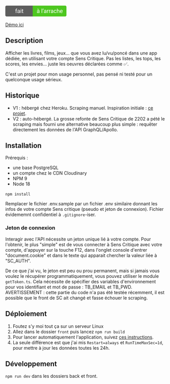  ![](https://raw.githubusercontent.com/Saint-loup/table-basse/published/front/src/assets/lol.png)

[Démo ici](https://table-basse.toutcequibouge.net/)

## Description

Afficher les livres, films, jeux... que vous avez lu/vu/poncé dans une app dédiée, en utilisant votre compte Sens Critique. Pas les listes, les tops, les scores, les envies… juste les oeuvres déclarées comme ✅.

C'est un projet pour mon usage personnel, pas pensé ni testé pour un quelconque usage sérieux.

## Historique
- V1 : hébergé chez Heroku. Scraping manuel. Inspiration initiale : [ce projet](https://github.com/mlcdf/shelob).
- V2 : auto-hébergé. La grosse refonte de Sens Critique de 2202 a pété le scraping mais fourni une alternative beaucoup plus simple : requêter directement les données de l'API GraphQL/Apollo.

## Installation

Prérequis :

* une base PostgreSQL
* un compte chez le CDN Cloudinary
* NPM 9
* Node 18

`npm install`

Remplacer le fichier .env.sample par un fichier .env similaire donnant les infos de votre compte Sens critique (pseudo et jeton de connexion). Fichier évidememnt confidentiel à `.gitignore`-iser.

### Jeton de connexion

Interagir avec l'API nécessite un jeton unique lié à votre compte. Pour l'obtenir, le plus "simple" est de vous connecter à Sens Critique avec votre compte, d'appuyer sur la touche F12, dans l'onglet console d'entrer "document.cookie" et dans le texte qui apparait chercher la valeur liée à "SC_AUTH".

De ce que j'ai vu, le jeton est peu ou prou permanent, mais si jamais vous voulez le récupérer programmatiquement, vous pouvez utiliser le module `getToken.ts`. Cela nécessite de spécifier des variables d'environnement pour vos identifiant et mot de passe : TB_EMAIL et TB_PWD. AVERTISSEMENT : cette partie du code n'a pas été testée récemment, il est possible que le front de SC ait changé et fasse échouer le scraping.

## Déploiement

1. Foutez s'y moi tout ça sur un serveur Linux
2. Allez dans le dossier `front` puis lancez `npm run build`
3. Pour lancer automatiquement l'application, suivez [ces instructions](https://gist.github.com/joepie91/73ce30dd258296bd24af23e9c5f761aa).
4. La seule différence est que j'ai mis `Restart=always` et `RunTimeMaxSec=1d`, pour mettre à jour les données toutes les 24h.


## Développement
`npm run dev` dans les dossiers back et front.
